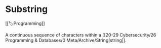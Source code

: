 
# Substring

[[🏷️Programming]]

A continuous sequence of characters within a [[20-29 Cybersecurity/26 Programming & Databases/0 Meta/Archive/String|string]].
